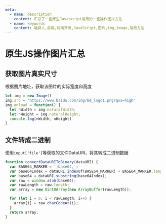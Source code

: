 ```yaml
---
meta:
  - name: description
    content: 汇总了一些原生Javascript常用的一些操作图片方法
  - name: keywords
    content: 喵巨人,前端,前端开发,JavaScript,图片,img,image,常用方法
---
```


# 原生JS操作图片汇总

## 获取图片真实尺寸
根据图片地址，获取该图片的实际宽度和高度

```javascript
let img = new Image()
img.src = 'https://www.baidu.com/img/bd_logo1.png?qua=high'
img.onload = function() {
  let nWidth = img.naturalWidth;
  let nHeight = img.naturalHeight;
  console.log(nWidth, nHeight)
}
```

## 文件转成二进制
使用`input['file']`等获取的文件DataURI，将其转成二进制数据

```javascript
function convertDataURIToBinary(dataURI) {
  var BASE64_MARKER = ';base64,';
  var base64Index = dataURI.indexOf(BASE64_MARKER) + BASE64_MARKER.length;
  var base64 = dataURI.substring(base64Index);
  var raw = window.atob(base64);
  var rawLength = raw.length;
  var array = new Uint8Array(new ArrayBuffer(rawLength));

  for (let i = 0; i < rawLength; i++) {
    array[i] = raw.charCodeAt(i);
  }
  return array;
}
```